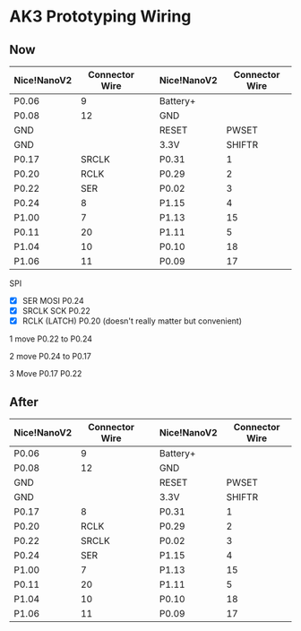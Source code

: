 # AK3 Prototyping Wiring

## Now
|Nice!NanoV2|Connector Wire||Nice!NanoV2|Connector Wire|
|---|---|---|---|---|
|P0.06| 9||Battery+||
|P0.08|12||GND||
|GND|||RESET|PWSET|
|GND|||3.3V|SHIFTR|
|P0.17|SRCLK||P0.31|1|
|P0.20|RCLK||P0.29|2|
|P0.22|SER||P0.02|3|
|P0.24|8||P1.15|4|
|P1.00|7||P1.13|15|
|P0.11|20||P1.11|5|
|P1.04|10||P0.10|18|
|P1.06|11||P0.09|17|

SPI 

- [x] SER MOSI P0.24
- [x] SRCLK SCK P0.22
- [x] RCLK (LATCH) P0.20 (doesn't really matter but convenient)

1 move P0.22 to P0.24 

2 move P0.24 to P0.17

3 Move P0.17 P0.22

## After

|Nice!NanoV2|Connector Wire||Nice!NanoV2|Connector Wire|
|---|---|---|---|---|
|P0.06| 9||Battery+||
|P0.08|12||GND||
|GND|||RESET|PWSET|
|GND|||3.3V|SHIFTR|
|P0.17|8||P0.31|1|
|P0.20|RCLK||P0.29|2|
|P0.22|SRCLK||P0.02|3|
|P0.24|SER||P1.15|4|
|P1.00|7||P1.13|15|
|P0.11|20||P1.11|5|
|P1.04|10||P0.10|18|
|P1.06|11||P0.09|17|